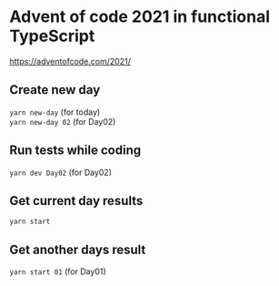 # Advent of code 2021 in functional TypeScript

<https://adventofcode.com/2021/>

## Create new day

`yarn new-day` (for today)  
`yarn new-day 02` (for Day02)

## Run tests while coding

`yarn dev Day02` (for Day02)

## Get current day results

`yarn start`

## Get another days result

`yarn start 01` (for Day01)
